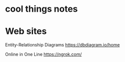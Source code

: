 # cool things notes


# Web sites

  Entity-Relationship Diagrams
    https://dbdiagram.io/home

  Online in One Line
    https://ngrok.com/
